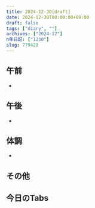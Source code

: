 ```yaml
---
title: 2024-12-30[draft]
date: 2024-12-30T00:00:00+09:00
draft: false
tags: ["diary", ""]
archives: ["2024-12"]
n年日記: ["1230"]
slug: 779429
---
```

## 午前
- 
## 午後
- 
## 体調
- 
## その他
## 今日のTabs